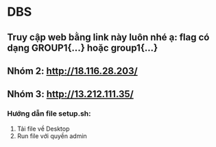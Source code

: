 # DBS
## Truy cập web bằng link này luôn nhé ạ: flag có dạng GROUP1{...} hoặc group1{...}
## Nhóm 2: http://18.116.28.203/ 
## Nhóm 3: http://13.212.111.35/

### Hướng dẫn file setup.sh: 
1. Tải file về Desktop
2. Run file với quyền admin
